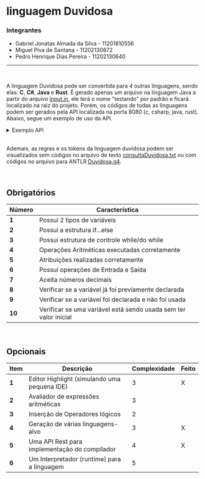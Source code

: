# linguagem Duvidosa

### Integrantes

+ Gabriel Jonatas Almada da Silva - 11201810556
+ Miguel Piva de Santana - 11202130872
+ Pedro Henrique Dias Pereira - 11202130640

---

<br>

A linguagem Duvidosa pode ser convertida para 4 outras linguagens, sendo elas: **C**, **C#**, **Java** e **Rust**. É gerado apenas um arquivo na linguagem Java a partir do arquivo [input.in](https://github.com/MiguelPiva/linguagem-duvidosa/blob/main/duvidosacompiler/src/main/java/com/gthc/duvidosacompiler/application/input.in), ele terá o nome "testando" por padrão e ficará localizado na raiz do projeto. Porém, os códigos de todas as linguagens podem ser gerados pela API localizada na porta 8080 (c, csharp, java, rust). Abaixo, segue um exemplo de uso da API.

<details>
<summary>Exemplo API</summary>

## POST localhost:8080/rust
### Corpo da requisição
```
inicioprog postman
    escreva("Hello World!");
fimprog
```

<br>

### Retorno

```
using System;

public class postman {
	public static void Main (string[] args) {
		Console.WriteLine("Hello World!");
	}
}
```

<br>
<br>
</details>
<br>

Ademais, as regras e os tokens da linguagem duvidosa podem ser visualizados sem códigos no arquivo de texto [consultaDuvidosa.txt](https://github.com/MiguelPiva/linguagem-duvidosa/blob/main/duvidosacompiler/consultaDuvidosa.txt) ou com códigos no arquivo para ANTLR [Duvidosa.g4](https://github.com/MiguelPiva/linguagem-duvidosa/blob/main/duvidosacompiler/Duvidosa.g4).

<br>

## Obrigatórios

<div align="center">

| Número | Característica                                     |
|-------|--------------------------------------------------|
| **1**     | Possui 2 tipos de variáveis                          |
| **2**     | Possui a estrutura if...else                         |
| **3**     | Possui estrutura de controle while/do while           |
| **4**     | Operações Aritméticas executadas corretamente      |
| **5**     | Atribuições realizadas corretamente               |
| **6**     | Possui operações de Entrada e Saída                 |
| **7**     | Aceita números decimais                           |
| **8**     | Verificar se a variável já foi previamente declarada |
| **9**     | Verificar se a variável foi declarada e não foi usada |
| **10**    | Verificar se uma variável está sendo usada sem ter valor inicial |

</div>
<br>

## Opcionais

<div align="center">

| Item | Descrição                                     | Complexidade | Feito |
|-----|--------------------------------------------------|-------------| --- |
| **1**   | Editor Highlight (simulando uma pequena IDE)  | 3           | X |
| **2**   | Avaliador de expressões aritméticas              | 3           |   |
| **3**   | Inserção de Operadores lógicos                  | 2           |   |
| **4**   | Geração de várias linguagens-alvo                 | 3           | X |
| **5**   | Uma API Rest para implementação do compilador    | 4           | X |
| **6**   | Um Interpretador (runtime) para a linguagem     | 5           |   |

</div>
